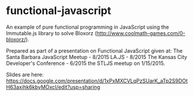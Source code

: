 # functional-javascript
An example of pure functional programming in JavaScript using the Immutable.js library to solve Bloxorz (http://www.coolmath-games.com/0-bloxorz/).  

Prepared as part of a presentation on Functional JavaScript given at:
The Santa Barbara JavaScript Meetup - 8/2015
LA.JS - 8/2015
The Kansas City Developer's Conference - 6/2015
the STLJS meetup on 1/15/2015.  

Slides are here: https://docs.google.com/presentation/d/1xPxMXCVLqPzSUarK_aTp2S9DOtH63axihk6kbyMOxcI/edit?usp=sharing
